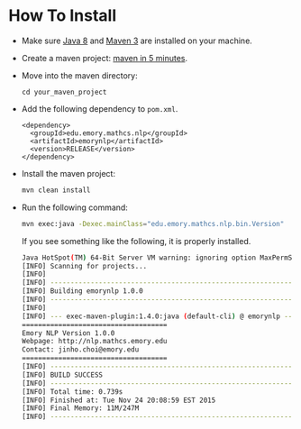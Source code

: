 # How To Install

* Make sure [Java 8](http://www.oracle.com/technetwork/java/javase/) and [Maven 3](https://maven.apache.org) are installed on your machine.
* Create a maven project: [maven in 5 minutes](https://maven.apache.org/guides/getting-started/maven-in-five-minutes.html).
* Move into the maven directory:

	```
	cd your_maven_project
	```

* Add the following dependency to `pom.xml`.

	```maven
    <dependency>
      <groupId>edu.emory.mathcs.nlp</groupId>
      <artifactId>emorynlp</artifactId>
      <version>RELEASE</version>
    </dependency>
	```
	
* Install the maven project:

	```bash
	mvn clean install
	```
	
* Run the following command:

	```bash
	mvn exec:java -Dexec.mainClass="edu.emory.mathcs.nlp.bin.Version"
	```

	If you see something like the following, it is properly installed.

	```bash
	Java HotSpot(TM) 64-Bit Server VM warning: ignoring option MaxPermSize=128m; support was removed in 8.0
	[INFO] Scanning for projects...
	[INFO]                                                                         
	[INFO] ------------------------------------------------------------------------
	[INFO] Building emorynlp 1.0.0
	[INFO] ------------------------------------------------------------------------
	[INFO] 
	[INFO] --- exec-maven-plugin:1.4.0:java (default-cli) @ emorynlp ---
	====================================
	Emory NLP Version 1.0.0
	Webpage: http://nlp.mathcs.emory.edu
	Contact: jinho.choi@emory.edu
	====================================
	[INFO] ------------------------------------------------------------------------
	[INFO] BUILD SUCCESS
	[INFO] ------------------------------------------------------------------------
	[INFO] Total time: 0.739s
	[INFO] Finished at: Tue Nov 24 20:08:59 EST 2015
	[INFO] Final Memory: 11M/247M
	[INFO] ------------------------------------------------------------------------
	```